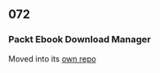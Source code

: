 ## 072

### Packt Ebook Download Manager

Moved into its [own repo](https://github.com/pybites/packtebooks)
